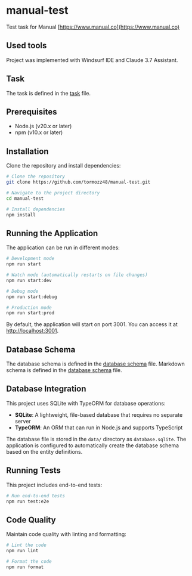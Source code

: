 # manual-test
Test task for Manual [https://www.manual.co](https://www.manual.co)

## Used tools

Project was implemented with Windsurf IDE and Claude 3.7 Assistant.

## Task

The task is defined in the [task](task/task.md) file.

## Prerequisites

- Node.js (v20.x or later)
- npm (v10.x or later)

## Installation

Clone the repository and install dependencies:

```bash
# Clone the repository
git clone https://github.com/tormozz48/manual-test.git

# Navigate to the project directory
cd manual-test

# Install dependencies
npm install
```

## Running the Application

The application can be run in different modes:

```bash
# Development mode
npm run start

# Watch mode (automatically restarts on file changes)
npm run start:dev

# Debug mode
npm run start:debug

# Production mode
npm run start:prod
```

By default, the application will start on port 3001. You can access it at [http://localhost:3001](http://localhost:3001).

## Database Schema

The database schema is defined in the [database schema](database_schema/db_schema.puml) file.
Markdown schema is defined in the [database schema](database_schema/db_schema.md) file.

## Database Integration

This project uses SQLite with TypeORM for database operations:

- **SQLite**: A lightweight, file-based database that requires no separate server
- **TypeORM**: An ORM that can run in Node.js and supports TypeScript

The database file is stored in the `data/` directory as `database.sqlite`. The application is configured to automatically create the database schema based on the entity definitions.

## Running Tests

This project includes end-to-end tests:

```bash
# Run end-to-end tests
npm run test:e2e
```

## Code Quality

Maintain code quality with linting and formatting:

```bash
# Lint the code
npm run lint

# Format the code
npm run format
